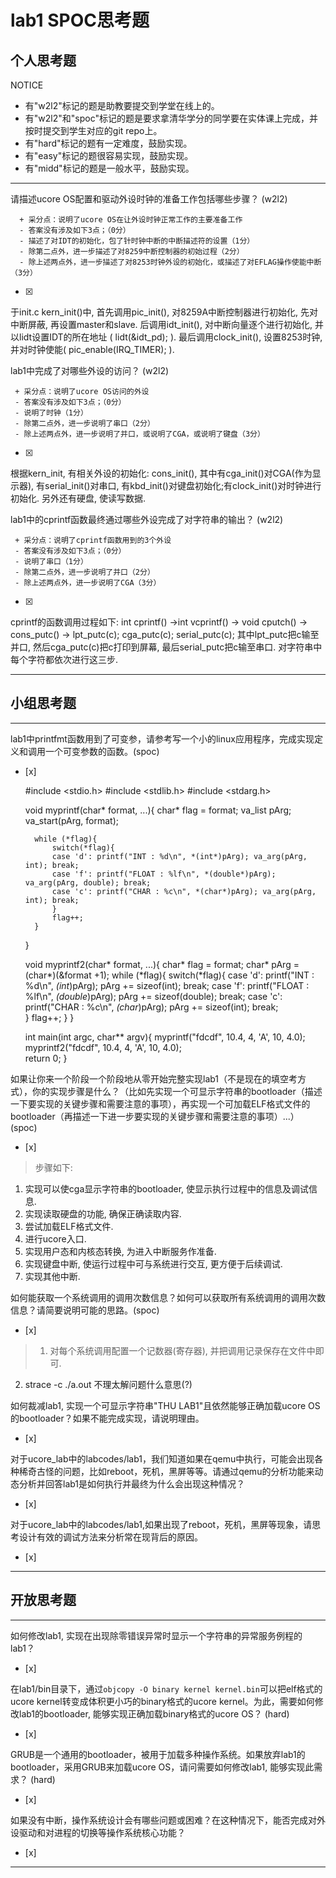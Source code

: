 # lab1 SPOC思考题

## 个人思考题

NOTICE
- 有"w2l2"标记的题是助教要提交到学堂在线上的。
- 有"w2l2"和"spoc"标记的题是要求拿清华学分的同学要在实体课上完成，并按时提交到学生对应的git repo上。
- 有"hard"标记的题有一定难度，鼓励实现。
- 有"easy"标记的题很容易实现，鼓励实现。
- 有"midd"标记的题是一般水平，鼓励实现。
---

请描述ucore OS配置和驱动外设时钟的准备工作包括哪些步骤？ (w2l2)
```
  + 采分点：说明了ucore OS在让外设时钟正常工作的主要准备工作
  - 答案没有涉及如下3点；（0分）
  - 描述了对IDT的初始化，包了针时钟中断的中断描述符的设置（1分）
  - 除第二点外，进一步描述了对8259中断控制器的初始过程（2分）
  - 除上述两点外，进一步描述了对8253时钟外设的初始化，或描述了对EFLAG操作使能中断（3分）
 ```
- [x]  

于init.c kern_init()中, 
首先调用pic_init(), 对8259A中断控制器进行初始化, 先对中断屏蔽, 再设置master和slave.
后调用idt_init(), 对中断向量逐个进行初始化, 并以lidt设置IDT的所在地址 (  lidt(&idt_pd); ).
最后调用clock_init(), 设置8253时钟, 并对时钟使能(  pic_enable(IRQ_TIMER); ).

lab1中完成了对哪些外设的访问？ (w2l2)
 ```
  + 采分点：说明了ucore OS访问的外设
  - 答案没有涉及如下3点；（0分）
  - 说明了时钟（1分）
  - 除第二点外，进一步说明了串口（2分）
  - 除上述两点外，进一步说明了并口，或说明了CGA，或说明了键盘（3分）
 ```
- [x]  

根据kern_init, 有相关外设的初始化:
cons_init(), 其中有cga_init()对CGA(作为显示器), 有serial_init()对串口, 有kbd_init()对键盘初始化;有clock_init()对时钟进行初始化. 另外还有硬盘, 使读写数据.


lab1中的cprintf函数最终通过哪些外设完成了对字符串的输出？ (w2l2)
 ```
  + 采分点：说明了cprintf函数用到的3个外设
  - 答案没有涉及如下3点；（0分）
  - 说明了串口（1分）
  - 除第二点外，进一步说明了并口（2分）
  - 除上述两点外，进一步说明了CGA（3分）
 ```
- [x]  

cprintf的函数调用过程如下:
int cprintf() →int vcprintf() → void cputch() → cons_putc() → lpt_putc(c); cga_putc(c); serial_putc(c);
其中lpt_putc把c输至并口, 然后cga_putc(c)把c打印到屏幕, 最后serial_putc把c输至串口. 对字符串中每个字符都依次进行这三步.

---

## 小组思考题

---

lab1中printfmt函数用到了可变参，请参考写一个小的linux应用程序，完成实现定义和调用一个可变参数的函数。(spoc)
- [x]  

	#include <stdio.h>
	#include <stdlib.h>
	#include <stdarg.h>
	
	void myprintf(char* format, ...){
		char* flag = format;
		va_list pArg;
		va_start(pArg, format);
	
		while (*flag){
			switch(*flag){
			case 'd': printf("INT : %d\n", *(int*)pArg); va_arg(pArg, int); break;
			case 'f': printf("FLOAT : %lf\n", *(double*)pArg); va_arg(pArg, double); break;
			case 'c': printf("CHAR : %c\n", *(char*)pArg); va_arg(pArg, int); break;	
			}
			flag++;	
		}
	}
	
	
	void myprintf2(char* format, ...){
		char* flag = format;
		char* pArg = (char*)(&format +1);
		while (*flag){
			switch(*flag){
			case 'd': printf("INT : %d\n", *(int*)pArg); pArg += sizeof(int); break;
			case 'f': printf("FLOAT : %lf\n", *(double*)pArg); pArg += sizeof(double); break;
			case 'c': printf("CHAR : %c\n", *(char*)pArg); pArg += sizeof(int); break;	
			}
			flag++;	
		}
	}
	
	int main(int argc, char** argv){
		myprintf("fdcdf", 10.4, 4, 'A', 10, 4.0);	
		myprintf2("fdcdf", 10.4, 4, 'A', 10, 4.0);	
		return 0;
	}



如果让你来一个阶段一个阶段地从零开始完整实现lab1（不是现在的填空考方式），你的实现步骤是什么？（比如先实现一个可显示字符串的bootloader（描述一下要实现的关键步骤和需要注意的事项），再实现一个可加载ELF格式文件的bootloader（再描述一下进一步要实现的关键步骤和需要注意的事项）...） (spoc)
- [x]  

> 步骤如下:
1) 实现可以使cga显示字符串的bootloader, 使显示执行过程中的信息及调试信息.
2) 实现读取硬盘的功能, 确保正确读取内容.
3) 尝试加载ELF格式文件.
4) 进行ucore入口.
5) 实现用户态和内核态转换, 为进入中断服务作准备.
6) 实现键盘中断, 使运行过程中可与系统进行交互, 更方便于后续调试.
7) 实现其他中断.


如何能获取一个系统调用的调用次数信息？如何可以获取所有系统调用的调用次数信息？请简要说明可能的思路。(spoc)
- [x]  

> 1) 对每个系统调用配置一个记数器(寄存器), 并把调用记录保存在文件中即可.
2) strace -c ./a.out
不理太解问题什么意思(?)

如何裁减lab1, 实现一个可显示字符串"THU LAB1"且依然能够正确加载ucore OS的bootloader？如果不能完成实现，请说明理由。
- [x]  

> 

对于ucore_lab中的labcodes/lab1，我们知道如果在qemu中执行，可能会出现各种稀奇古怪的问题，比如reboot，死机，黑屏等等。请通过qemu的分析功能来动态分析并回答lab1是如何执行并最终为什么会出现这种情况？
- [x]  

> 

对于ucore_lab中的labcodes/lab1,如果出现了reboot，死机，黑屏等现象，请思考设计有效的调试方法来分析常在现背后的原因。
- [x]  

> 

---

## 开放思考题

---

如何修改lab1, 实现在出现除零错误异常时显示一个字符串的异常服务例程的lab1？
- [x]  

> 


在lab1/bin目录下，通过`objcopy -O binary kernel kernel.bin`可以把elf格式的ucore kernel转变成体积更小巧的binary格式的ucore kernel。为此，需要如何修改lab1的bootloader, 能够实现正确加载binary格式的ucore OS？ (hard)
- [x]  

>

GRUB是一个通用的bootloader，被用于加载多种操作系统。如果放弃lab1的bootloader，采用GRUB来加载ucore OS，请问需要如何修改lab1, 能够实现此需求？ (hard)
- [x]  

>


如果没有中断，操作系统设计会有哪些问题或困难？在这种情况下，能否完成对外设驱动和对进程的切换等操作系统核心功能？
- [x]  

>  

---
